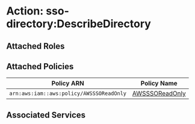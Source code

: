 # Action: sso-directory:DescribeDirectory

## Attached Roles

## Attached Policies

| Policy ARN | Policy Name |
|------------|-------------|
| `arn:aws:iam::aws:policy/AWSSSOReadOnly` | [AWSSSOReadOnly](../policies.md#awsssoreadonly) |

## Associated Services


